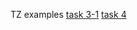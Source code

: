 TZ examples
<a href="https://github.com/vladeismont/adukarSpring/tree/main/task3-1">task 3-1</a>
<a href="https://github.com/vladeismont/adukarSpring/tree/main/task4">task 4</a>